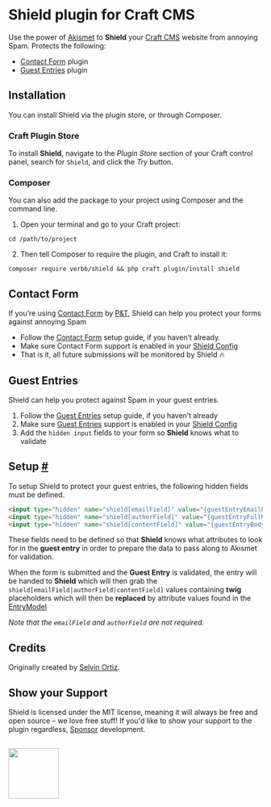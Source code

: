 # Shield plugin for Craft CMS
Use the power of [Akismet](https://akismet.com) to **Shield** your [Craft CMS](https://craftcms.com) website from annoying Spam. Protects the following:

- [Contact Form](https://plugins.craftcms.com/contact-form) plugin
- [Guest Entries](https://plugins.craftcms.com/guest-entries) plugin

## Installation
You can install Shield via the plugin store, or through Composer.

### Craft Plugin Store
To install **Shield**, navigate to the _Plugin Store_ section of your Craft control panel, search for `Shield`, and click the _Try_ button.

### Composer
You can also add the package to your project using Composer and the command line.

1. Open your terminal and go to your Craft project:
```shell
cd /path/to/project
```

2. Then tell Composer to require the plugin, and Craft to install it:
```shell
composer require verbb/shield && php craft plugin/install shield
```

## Contact Form
If you’re using [Contact Form](https://github.com/craftcms/contact-form) by [P&T](https://pixelandtonic.com/), Shield can help you protect your forms against annoying Spam

- Follow the [Contact Form](https://github.com/craftcms/contact-form) setup guide, if you haven’t already.
- Make sure Contact Form support is enabled in your [Shield Config](https://selvinortiz.com/plugins/shield/installation#configure)
- That is it, all future submissions will be monitored by Shield 🔥

## Guest Entries
Shield can help you protect against Spam in your guest entries.

1. Follow the [Guest Entries](https://github.com/craftcms/guest-entries) setup guide, if you haven’t already
2. Make sure [Guest Entries](https://github.com/craftcms/guest-entries) support is enabled in your [Shield Config](https://selvinortiz.com/plugins/shield/installation#configure)
3. Add the `hidden input` fields to your form so **Shield** knows what to validate

## Setup [#](#setup "Setup")

To setup Shield to protect your guest entries, the following hidden fields must be defined.

```html
<input type="hidden" name="shield[emailField]" value="{guestEntryEmailFieldHandle}">
<input type="hidden" name="shield[authorField]" value="{guestEntryFullNameFieldHandle}">
<input type="hidden" name="shield[contentField]" value="{guestEntryBodyFieldHandle}">
```

These fields need to be defined so that **Shield** knows what attributes to look for in the **guest entry** in order to prepare the data to pass along to Akismet for validation.

When the form is submitted and the **Guest Entry** is validated, the entry will be handed to **Shield** which will then grab the `shield[emailField|authorField|contentField]` values containing **twig** placeholders which will then be **replaced** by attribute values found in the [EntryModel](http://buildwithcraft.com/docs/templating/entrymodel)

_Note that the `emailField` and `authorField` are not required._

## Credits
Originally created by [Selvin Ortiz](https://github.com/selvindev).

## Show your Support
Shield is licensed under the MIT license, meaning it will always be free and open source – we love free stuff! If you'd like to show your support to the plugin regardless, [Sponsor](https://github.com/sponsors/verbb) development.

<h2></h2>

<a href="https://verbb.io" target="_blank">
    <img width="100" src="https://verbb.io/assets/img/verbb-pill.svg">
</a>
